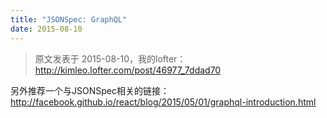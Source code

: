 ```yaml
---
title: "JSONSpec: GraphQL"
date: 2015-08-10
---
```


> 原文发表于 2015-08-10，我的lofter：http://kimleo.lofter.com/post/46977_7ddad70

另外推荐一个与JSONSpec相关的链接：
http://facebook.github.io/react/blog/2015/05/01/graphql-introduction.html